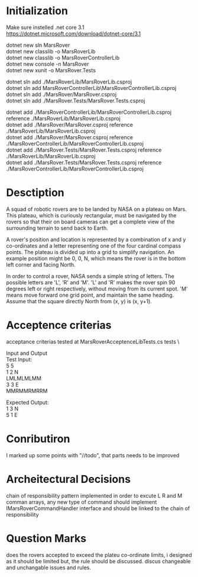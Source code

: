 # Initialization

Make sure instelled .net core 3.1
https://dotnet.microsoft.com/download/dotnet-core/3.1

dotnet new sln MarsRover \
dotnet new classlib -o MarsRoverLib \
dotnet new classlib -o MarsRoverControllerLib \
dotnet new console -n MarsRover \
dotnet new xunit -o MarsRover.Tests 

dotnet sln add ./MarsRoverLib/MarsRoverLib.csproj \
dotnet sln add MarsRoverControllerLib\MarsRoverControllerLib.csproj \
dotnet sln add ./MarsRover/MarsRover.csproj \
dotnet sln add ./MarsRover.Tests/MarsRover.Tests.csproj 

dotnet add ./MarsRoverControllerLib/MarsRoverControllerLib.csproj reference ./MarsRoverLib/MarsRoverLib.csproj \
dotnet add ./MarsRover/MarsRover.csproj reference ./MarsRoverLib/MarsRoverLib.csproj \
dotnet add ./MarsRover/MarsRover.csproj reference ./MarsRoverControllerLib/MarsRoverControllerLib.csproj \
dotnet add ./MarsRover.Tests/MarsRover.Tests.csproj reference ./MarsRoverLib/MarsRoverLib.csproj \
dotnet add ./MarsRover.Tests/MarsRover.Tests.csproj reference ./MarsRoverControllerLib/MarsRoverControllerLib.csproj 

# Desctiption

A squad of robotic rovers are to be landed by NASA on a plateau on Mars. This plateau, which is curiously rectangular, must be navigated by the rovers so that their on board cameras can get a complete view of the surrounding terrain to send back to Earth.

A rover's position and location is represented by a combination of x and y co-ordinates and a letter representing one of the four cardinal compass points. The plateau is divided up into a grid to simplify navigation. An example position might be 0, 0, N, which means the rover is in the bottom left corner and facing North.

In order to control a rover, NASA sends a simple string of letters. The possible letters are 'L', 'R' and 'M'. 'L' and 'R' makes the rover spin 90 degrees left or right respectively, without moving from its current spot. 'M' means move forward one grid point, and maintain the same heading.
Assume that the square directly North from (x, y) is (x, y+1).

# Acceptence criterias

acceptance criterias tested at MarsRoverAcceptenceLibTests.cs tests \

Input and Output \
Test Input: \
5 5 \
1 2 N \
LMLMLMLMM \
3 3 E \
MMRMMRMRRM 

Expected Output: \
1 3 N \
5 1 E 

# Conributiron

I marked up some points with "//todo", that parts needs to be improved

# Archeitectural Decisions

chain of responsibility pattern implemented in order to excute L R and M comman arrays, any new type of command should implement IMarsRoverCommandHandler interface and should be linked to the chain of responsibility

# Question Marks

does the rovers accepted to exceed the plateu co-ordinate limits, i designed as it should be limited but, the rule should be discussed.
discus changeable and unchangable issues and rules.
